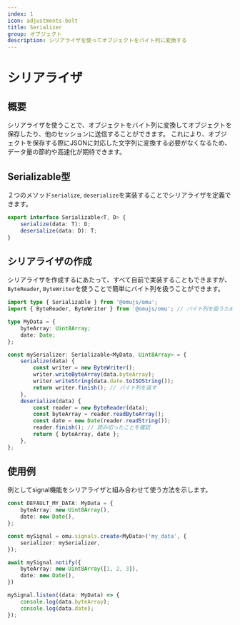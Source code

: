 ```yaml
---
index: 1
icon: adjustments-bolt
title: Serializer
group: オブジェクト
description: シリアライザを使ってオブジェクトをバイト列に変換する
---
```


# シリアライザ

## 概要

シリアライザを使うことで、オブジェクトをバイト列に変換してオブジェクトを保存したり、他のセッションに送信することができます。
これにより、オブジェクトを保存する際にJSONに対応した文字列に変換する必要がなくなるため、データ量の節約や高速化が期待できます。

## Serializable型

２つのメソッド`serialize`, `deserialize`を実装することでシリアライザを定義できます。

```typescript
export interface Serializable<T, D> {
    serialize(data: T): D;
    deserialize(data: D): T;
}
```

## シリアライザの作成

シリアライザを作成するにあたって、すべて自前で実装することもできますが、`ByteReader`, `ByteWriter`を使うことで簡単にバイト列を扱うことができます。

```typescript
import type { Serializable } from '@omujs/omu';
import { ByteReader, ByteWriter } from '@omujs/omu'; // バイト列を扱うためのユーティリティ

type MyData = {
    byteArray: Uint8Array;
    date: Date;
};

const mySerializer: Serializable<MyData, Uint8Array> = {
    serialize(data) {
        const writer = new ByteWriter();
        writer.writeByteArray(data.byteArray);
        writer.writeString(data.date.toISOString());
        return writer.finish(); // バイト列を返す
    },
    deserialize(data) {
        const reader = new ByteReader(data);
        const byteArray = reader.readByteArray();
        const date = new Date(reader.readString());
        reader.finish(); // 読み切ったことを確認
        return { byteArray, date };
    },
};
```

## 使用例

例としてsignal機能をシリアライザと組み合わせて使う方法を示します。

```typescript
const DEFAULT_MY_DATA: MyData = {
    byteArray: new Uint8Array(),
    date: new Date(),
};

const mySignal = omu.signals.create<MyData>('my_data', {
    serializer: mySerializer,
});

await mySignal.notify({
    byteArray: new Uint8Array([1, 2, 3]),
    date: new Date(),
})

mySignal.listen((data: MyData) => {
    console.log(data.byteArray);
    console.log(data.date);
});
```
